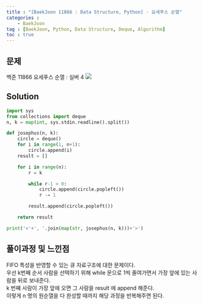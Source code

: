 ```yaml
---
title : "[BaekJoon 11866 : Data Structure, Python] - 요세푸스 순열"
categories : 
    - BaekJoon
tag : [BaekJoon, Python, Data Structure, Deque, Algorithm]
toc : true
---
```

## **문제**
백준 11866 요세푸스 순열 : 실버 4 
<img src="https://user-images.githubusercontent.com/92680829/137763651-e9c1d24a-f212-418e-b799-9ad2298ab0bb.png" />

## **Solution**
```python
import sys
from collections import deque
n, k = map(int, sys.stdin.readline().split())

def josephus(n, k):
    circle = deque()
    for i in range(1, n+1):
        circle.append(i)
    result = []

    for i in range(n):
        r = k

        while r-1 > 0:       
            circle.append(circle.popleft())
            r -= 1

        result.append(circle.popleft())

    return result

print('<'+', '.join(map(str, josephus(n, k)))+'>')
```

## **풀이과정 및 느낀점** 
FIFO 특성을 반영할 수 있는 큐 자료구조에 대한 문제이다. <br>
우선 k번째 순서 사람을 선택하기 위해 while 문으로 1씩 줄여가면서 가장 앞에 있는 사람을 뒤로 보내준다.<br>
k 번째 사람이 가장 앞에 오면 그 사람을 result 에 append 해준다. <br>
이렇게 n 명의 원순열을 다 완성할 때까지 해당 과정을 반복해주면 된다.